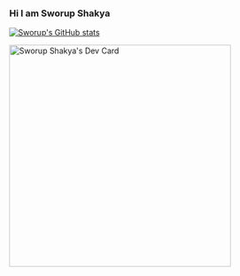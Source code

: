 ### Hi I am Sworup Shakya

[![Sworup's GitHub stats](https://github-readme-stats.vercel.app/api?username=sworup&show_icons=true&theme=radical&count_private=true&hide=stars&include_all_commits=true)](https://sworup.com.np)

<a href="https://app.daily.dev/sworup"><img src="https://api.daily.dev/devcards/6c5e83f893e74e50b7b14b89e23a9696.png?r=wi6" width="400" alt="Sworup Shakya's Dev Card"/></a>


